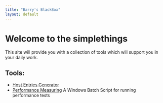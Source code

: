 ```yaml
---
title: "Barry's BlackBox"
layout: default
---
```


# Welcome to the simplethings

This site will provide you with a collection of tools which will support you in your daily work.

## Tools:

 * [Host Entries Generator](host-entries-generator.html)
 * [Performance Measuring](performance-measuring/) A Windows Batch Script for running performance tests
